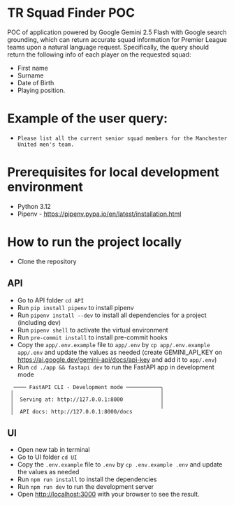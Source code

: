 # TR Squad Finder POC
POC of application powered by Google Gemini 2.5 Flash with Google search grounding, which can return accurate squad information for Premier League teams upon a natural language request.
Specifically, the query should return the following info of each player on the requested squad:
- First name
- Surname
- Date of Birth
- Playing position.

# Example of the user query:
 - ```Please list all the current senior squad members for the Manchester United men's team. ```

# Prerequisites for local development environment
 - Python 3.12
 - Pipenv - https://pipenv.pypa.io/en/latest/installation.html

# How to run the project locally
 - Clone the repository
## API
 - Go to API folder `cd API`
 - Run `pip install pipenv` to install pipenv
 - Run `pipenv install --dev` to install all dependencies for a project (including dev)
 - Run `pipenv shell` to activate the virtual environment
 - Run `pre-commit install` to install pre-commit hooks
 - Copy the `app/.env.example` file to `app/.env` by `cp app/.env.example app/.env` and update the values as needed  (create GEMINI_API_KEY on https://ai.google.dev/gemini-api/docs/api-key and add it to `app/.env`)
 - Run `cd ./app && fastapi dev` to run the FastAPI app in development mode
```
  ──── FastAPI CLI - Development mode ───────────╮
 │                                               │
 │  Serving at: http://127.0.0.1:8000            │
 │                                               │
 │  API docs: http://127.0.0.1:8000/docs
```


## UI
- Open new tab in terminal
- Go to UI folder `cd UI`
- Copy the `.env.example` file to `.env` by `cp .env.example .env` and update the values as needed
- Run `npm run install` to install the dependencies
- Run `npm run dev` to run the development server
- Open [http://localhost:3000](http://localhost:3000) with your browser to see the result.
